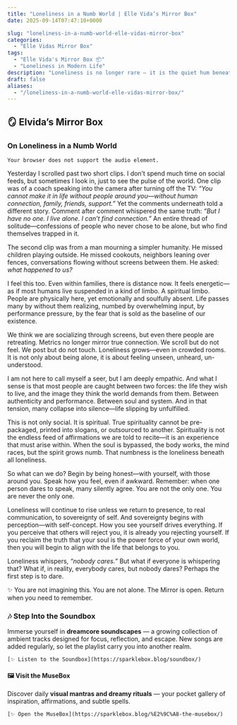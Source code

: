 ```yaml
---
title: "Loneliness in a Numb World | Elle Vida’s Mirror Box"
date: 2025-09-14T07:47:10+0000

slug: "loneliness-in-a-numb-world-elle-vidas-mirror-box"
categories:
  - "Elle Vidas Mirror Box"
tags:
  - "Elle Vida's Mirror Box 📦"
  - "Loneliness in Modern Life"
description: "Loneliness is no longer rare — it is the quiet hum beneath our modern lives. In this Mirror Box, Elvida reflects on why so many feel unseen and disconnected, and how reclaiming presence and self-concept can open the way back to the soul."
draft: false
aliases:
  - "/loneliness-in-a-numb-world-elle-vidas-mirror-box/"
---
```

## 🪞 Elvida’s Mirror Box

### On Loneliness in a Numb World

    Your browser does not support the audio element.

Yesterday I scrolled past two short clips. I don’t spend much time on social feeds, but sometimes I look in, just to see the pulse of the world. One clip was of a coach speaking into the camera after turning off the TV: *“You cannot make it in life without people around you—without human connection, family, friends, support.”* Yet the comments underneath told a different story. Comment after comment whispered the same truth: *“But I have no one. I live alone. I can’t find connection.”* An entire thread of solitude—confessions of people who never chose to be alone, but who find themselves trapped in it.

The second clip was from a man mourning a simpler humanity. He missed children playing outside. He missed cookouts, neighbors leaning over fences, conversations flowing without screens between them. He asked: *what happened to us?*

I feel this too. Even within families, there is distance now. It feels energetic—as if most humans live suspended in a kind of limbo. A spiritual limbo. People are physically here, yet emotionally and soulfully absent. Life passes many by without them realizing, numbed by overwhelming input, by performance pressure, by the fear that is sold as the baseline of our existence.

We think we are socializing through screens, but even there people are retreating. Metrics no longer mirror true connection. We scroll but do not feel. We post but do not touch. Loneliness grows—even in crowded rooms. It is not only about being alone, it is about feeling unseen, unheard, un-understood.

I am not here to call myself a seer, but I am deeply empathic. And what I sense is that most people are caught between two forces: the life they wish to live, and the image they think the world demands from them. Between authenticity and performance. Between soul and system. And in that tension, many collapse into silence—life slipping by unfulfilled.

This is not only social. It is spiritual. True spirituality cannot be pre-packaged, printed into slogans, or outsourced to another. Spirituality is not the endless feed of affirmations we are told to recite—it is an experience that must arise within. When the soul is bypassed, the body works, the mind races, but the spirit grows numb. That numbness is the loneliness beneath all loneliness.

So what can we do? Begin by being honest—with yourself, with those around you. Speak how you feel, even if awkward. Remember: when one person dares to speak, many silently agree. You are not the only one. You are never the only one.

Loneliness will continue to rise unless we return to presence, to real communication, to sovereignty of self. And sovereignty begins with perception—with self-concept. How you see yourself drives everything. If you perceive that others will reject you, it is already you rejecting yourself. If you reclaim the truth that your soul is the power force of your own world, then you will begin to align with the life that belongs to you.

Loneliness whispers, *“nobody cares.”* But what if everyone is whispering that? What if, in reality, everybody cares, but nobody dares? Perhaps the first step is to dare.

✨ You are not imagining this. You are not alone. The Mirror is open. Return when you need to remember.

  ### 🎶 Step Into the Soundbox

  Immerse yourself in **dreamcore soundscapes** — a growing collection of ambient tracks designed for focus, reflection, and escape. New songs are added regularly, so let the playlist carry you into another realm.

    [✨ Listen to the Soundbox](https://sparklebox.blog/soundbox/)

  #### 🖼️ Visit the MuseBox

  Discover daily **visual mantras and dreamy rituals** — your pocket gallery of inspiration, affirmations, and subtle spells.

    [✨ Open the MuseBox](https://sparklebox.blog/%E2%9C%A8-the-musebox/)